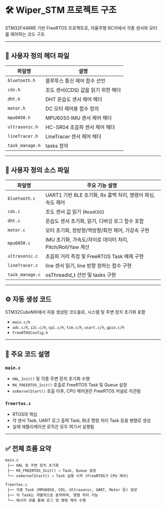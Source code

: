 # 🛠️ Wiper_STM 프로젝트 구조

STM32F446RE 기반 FreeRTOS 프로젝트로, 자율주행 RC카에서 각종 센서와 모터를 제어하는 코드 구조

---

## 📁 사용자 정의 헤더 파일

| 파일명          | 설명                                 |
|----------------|--------------------------------------|
| `bluetooth.h`  | 블루투스 통신 제어 함수 선언        |
| `cds.h`        | 조도 센서(CDS) 값을 읽기 위한 헤더  |
| `dht.h`        | DHT 온습도 센서 제어 헤더          |
| `motor.h`      | DC 모터 제어용 함수 정의           |
| `mpu6050.h`    | MPU6050 IMU 센서 제어 헤더       |
| `ultrasonic.h` | HC-SR04 초음파 센서 제어 헤더      |
| `lineTracer.h` | LineTracer 센서 제어 헤더        |
| `task_manage.h` | tasks 정의                    | 

---

## 📄 사용자 정의 소스 파일

| 파일명         | 주요 기능 설명 |
|----------------|----------------|
| `bluetooth.c`  | UART1 기반 BLE 초기화, Rx 콜백 처리, 명령어 파싱, 속도 제어 |
| `cds.c`        | 조도 센서 값 읽기 (`ReadCDS`) |
| `dht.c`        | 온습도 센서 초기화, 읽기, 디버깅 로그 함수 포함 |
| `motor.c`      | 모터 초기화, 정방향/역방향/회전 제어, 가감속 구현 |
| `mpu6050.c`    | IMU 초기화, 가속도/자이로 데이터 처리, Pitch/Roll/Yaw 계산 |
| `ultrasonic.c` | 초음파 거리 측정 및 FreeRTOS Task 예제 구현 |
| `lineTracer.c` | line 센서 읽기, line 방향 정하는 함수 구현 |
| `task_manage.c`| osThreadId_t 선언 및 tasks 구현 |

---

## ⚙️ 자동 생성 코드

STM32CubeMX에서 자동 생성된 코드들로, 시스템 및 주변 장치 초기화 포함

- `main.c/h`
- `adc.c/h`, `i2c.c/h`, `spi.c/h`, `tim.c/h`, `usart.c/h`, `gpio.c/h`
- `FreeRTOSConfig.h`

---

## 📌 주요 코드 설명

### `main.c`

- `HAL_Init()` 및 각종 주변 장치 초기화 수행
- `MX_FREERTOS_Init()` 호출로 FreeRTOS Task 및 Queue 설정
- `osKernelStart()` 호출 이후, CPU 제어권은 FreeRTOS 커널로 이관됨

### `freertos.c`

- RTOS의 핵심
- 각 센서 Task, UART 로그 출력 Task, BLE 명령 처리 Task 등을 병렬로 생성
- 실제 애플리케이션 로직은 모두 여기서 실행됨

---

## ✅ 전체 흐름 요약

```text
main.c
 ├── HAL 및 주변 장치 초기화
 ├── MX_FREERTOS_Init() → Task, Queue 설정
 └── osKernelStart() → Task 실행 시작 (FreeRTOS가 CPU 제어)

freertos.c
 ├── 각종 Task (MPU6050, CDS, Ultrasonic, UART, Motor 등) 생성
 ├── 각 Task는 개별적으로 동작하며, 병렬 처리 가능
 └── 메시지 큐를 통해 로그 및 명령 제어 수행
